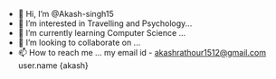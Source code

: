 - 👋 Hi, I’m @Akash-singh15
- 👀 I’m interested in Travelling and Psychology...
- 🌱 I’m currently learning Computer Science ...
- 💞️ I’m looking to collaborate on ...
- 📫 How to reach me ...
my email id - akashrathour1512@gmail.com
user.name {akash}
<!---
Akash-singh15/Akash-singh15 is a ✨ special ✨ repository because its `README.md` (this file) appears on your GitHub profile.
You can click the Preview link to take a look at your changes.
--->

